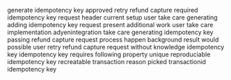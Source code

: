 generate idempotency key approved retry refund capture required idempotency key request header current setup user take care generating adding idempotency key request present additional work user take care implementation adyenintegration take care generating idempotency key passing refund capture request process happen background result would possible user retry refund capture request without knowledge idempotency key idempotency key requires following property unique reproduciable idempotency key recreatable transaction reason picked transactionid idempotency key